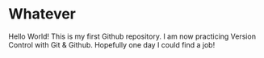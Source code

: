 # Whatever

Hello World! This is my first Github repository. I am now practicing Version Control with Git & Github. Hopefully one day I could find a job!
